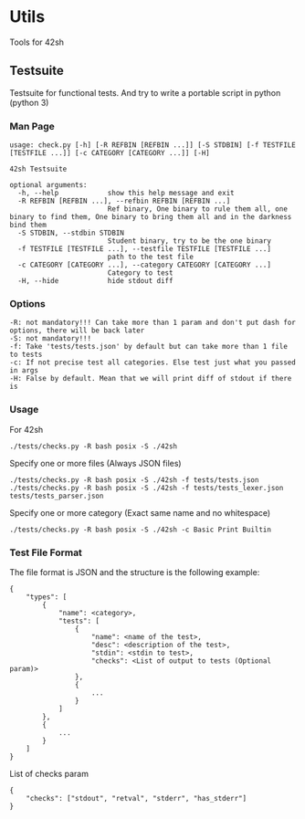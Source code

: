 # Utils

Tools for 42sh

## Testsuite

Testsuite for functional tests. And try to write a portable script in python (python 3)

### Man Page
```
usage: check.py [-h] [-R REFBIN [REFBIN ...]] [-S STDBIN] [-f TESTFILE [TESTFILE ...]] [-c CATEGORY [CATEGORY ...]] [-H]

42sh Testsuite

optional arguments:
  -h, --help            show this help message and exit
  -R REFBIN [REFBIN ...], --refbin REFBIN [REFBIN ...]
                        Ref binary, One binary to rule them all, one binary to find them, One binary to bring them all and in the darkness bind them
  -S STDBIN, --stdbin STDBIN
                        Student binary, try to be the one binary
  -f TESTFILE [TESTFILE ...], --testfile TESTFILE [TESTFILE ...]
                        path to the test file
  -c CATEGORY [CATEGORY ...], --category CATEGORY [CATEGORY ...]
                        Category to test
  -H, --hide            hide stdout diff
```

### Options
```
-R: not mandatory!!! Can take more than 1 param and don't put dash for options, there will be back later
-S: not mandatory!!!
-f: Take 'tests/tests.json' by default but can take more than 1 file to tests
-c: If not precise test all categories. Else test just what you passed in args
-H: False by default. Mean that we will print diff of stdout if there is
```

### Usage
For 42sh
```
./tests/checks.py -R bash posix -S ./42sh
```

Specify one or more files (Always JSON files)
```
./tests/checks.py -R bash posix -S ./42sh -f tests/tests.json
./tests/checks.py -R bash posix -S ./42sh -f tests/tests_lexer.json tests/tests_parser.json
```

Specify one or more category (Exact same name and no whitespace)
```
./tests/checks.py -R bash posix -S ./42sh -c Basic Print Builtin
```

### Test File Format

The file format is JSON and the structure is the following example:
```json=
{
    "types": [
        {
            "name": <category>,
            "tests": [
                {
                    "name": <name of the test>,
                    "desc": <description of the test>,
                    "stdin": <stdin to test>,
                    "checks": <List of output to tests (Optional param)>
                },
                {
                    ...
                }
            ]
        },
        {
            ...
        }
    ]
}
```

List of checks param
```json=
{
    "checks": ["stdout", "retval", "stderr", "has_stderr"]
}
```
